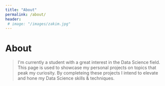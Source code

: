```yaml
---
title: "About"
permalink: /about/
header:
 # image: "/images/zakim.jpg"
---
```

# About 
> I'm currently a student with a great interest in the Data Science field. This page is used to showcase my personal projects on topics that peak my curiosity. By completeing these projects I intend to elevate and hone my Data Science skills & techniques. 

